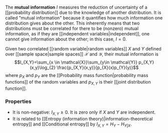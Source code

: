 The **mutual information** $I$ measures the reduction of uncertainty of a [[probability distribution]] due to the knowledge of another distribution. It is called "mutual information" because it quantifies how much information one distribution gives about the other. This inherently means that two distributions must be correlated for there to be (nonzero) mutual information, as if they are [[independent variables|independent]], one cannot give information about the other; in this case, $I=0$.

Given two correlated [[random variable|random variables]] $X$ and $Y$ defined over [[sample space|sample spaces]] $\mathcal{X}$ and $\mathcal{Y}$, their mutual information is
$$I_{X,Y}=\sum_{x \in \mathcal{X}}\sum_{y\in \mathcal{Y}} p_{X,Y}(x,y)\log_{2} \frac{p_{X,Y}(x,y)}{p_{X}(x)p_{Y}(y)}$$
where $p_{X}$ and $p_{Y}$ are the [[Probability mass function|probability mass functions]] of the random variables and $p_{X,Y}$ is their [[joint distribution function]].
### Properties
- It is non-negative: $I_{X,Y}\geq 0$. It is zero only if $X$ and $Y$ are independent.
- It is related to [[Entropy (information theory)|information-theoretical entropy]] and [[Conditional entropy]] by $I_{X,Y}=H_{Y}-H_{Y|X}$.